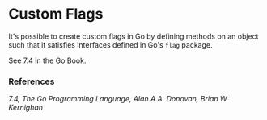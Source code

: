 # Custom Flags

It's possible to create custom flags in Go by defining methods on
an object such that it satisfies interfaces defined in Go's `flag` package.

See 7.4 in the Go Book. 

### References
_7.4, The Go Programming Language, Alan A.A. Donovan, Brian W. Kernighan_
